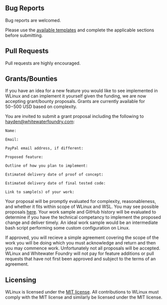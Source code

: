 ## Bug Reports

Bug reports are welcomed.

Please use the [available templates](https://github.com/WhitewaterFoundry/WLinux/issues/new/choose) and complete the applicable sections before submitting.

## Pull Requests

Pull requests are highly encouraged.

## Grants/Bounties

If you have an idea for a new feature you would like to see implemented in WLinux and can implement it yourself given the funding, we are now accepting grant/bounty proposals. Grants are currently available for $50-$500 USD based on complexity.

You are invited to submit a grant proposal including the following to hayden@whitewaterfoundry.com:

```
Name:

Email:

PayPal email address, if different:

Proposed feature:

Outline of how you plan to implement:

Estimated delivery date of proof of concept:

Estimated delivery date of final tested code:

Link to sample(s) of your work:
```

Your proposal will be promptly evaluated for complexity, reasonableness, and whether it fits within scope of WLinux and WSL. You may see possible proposals [here](https://github.com/WhitewaterFoundry/WLinux/labels/Possible%20Bounty). Your work sample and GitHub history will be evaluated to determine if you have the technical competancy to implement the proposed change and deliver timely. An ideal work sample would be an intermediate bash script performing some custom configuration on Linux.

If approved, you will recieve a simple agreement covering the scope of the work you will be doing which you must acknowledge and return and then you may commence work. Unfortunately not all proposals will be accepted. WLinux and Whitewater Foundry will not pay for feature additions or pull requests that have not first been approved and subject to the terms of an agreement.

## Licensing

WLinux is licensed under the [MIT license](https://github.com/WhitewaterFoundry/WLinux/blob/master/LICENSE.md). All contributions to WLinux must comply with the MIT license and similarly be licensed under the MIT license.
